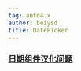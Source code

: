 ```yaml
---
tag: antd4.x
author: beiysd
title: DatePicker
---
```


### [日期组件汉化问题](https://blog.csdn.net/weixin_40532650/article/details/114082479)
